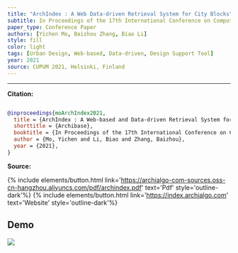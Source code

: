 ```yaml
---
title: "ArchIndex : A Web Data-driven Retrieval System for City Blocks"
subtitle: In Proceedings of the 17th International Conference on Computational Urban Planning and Urban Management (CUPUM)
paper_type: Conference Paper
authors: [Yichen Mo, Baizhou Zhang, Biao Li]
style: fill
color: light
tags: [Urban Design, Web-based, Data-driven, Design Support Tool]
year: 2021
source: CUPUM 2021, Helsinki, Finland
---
```


---
**Citation:**

``` bib

@inproceedings{moArchIndex2021,
  title = {ArchIndex : A Web-based and Data-driven Retrieval System for City Blocks},
  shorttitle = {Archibase},
  booktitle = {In Proceedings of the 17th International Conference on Computational Urban Planning and Urban Management (CUPUM)},
  author = {Mo, Yichen and Li, Biao and Zhang, Baizhou},
  year = {2021},
}

``` 

**Source:**

{% include elements/button.html link='https://archialgo-com-sources.oss-cn-hangzhou.aliyuncs.com/pdf/archindex.pdf' text='Pdf' style='outline-dark'%}
{% include elements/button.html link='https://index.archialgo.com' text='Website' style='outline-dark'%}

## Demo

![](https://archialgo-com-sources.oss-cn-hangzhou.aliyuncs.com/images/202301161414477.gif)
